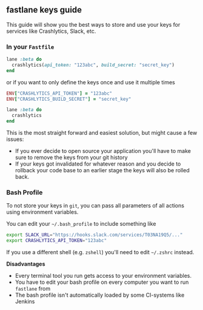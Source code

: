 ## fastlane keys guide

This guide will show you the best ways to store and use your keys for services like Crashlytics, Slack, etc.

### In your `Fastfile`

```ruby
lane :beta do
  crashlytics(api_token: "123abc", build_secret: "secret_key")
end
```

or if you want to only define the keys once and use it multiple times


```ruby
ENV["CRASHLYTICS_API_TOKEN"] = "123abc"
ENV["CRASHLYTICS_BUILD_SECRET"] = "secret_key"

lane :beta do
  crashlytics
end
```

This is the most straight forward and easiest solution, but might cause a few issues:

- If you ever decide to open source your application you'll have to make sure to remove the keys from your git history
- If your keys got invalidated for whatever reason and you decide to rollback your code base to an earlier stage the keys will also be rolled back.

### Bash Profile

To not store your keys in `git`, you can pass all parameters of all actions using environment variables.

You can edit your `~/.bash_profile` to include something like

```sh
export SLACK_URL="https://hooks.slack.com/services/T03NA19Q5/..."
export CRASHLYTICS_API_TOKEN="123abc"
```

If you use a different shell (e.g. `zshell`) you'll need to edit `~/.zshrc` instead.

**Disadvantages**

- Every terminal tool you run gets access to your environment variables. 
- You have to edit your bash profile on every computer you want to run `fastlane` from
- The bash profile isn't automatically loaded by some CI-systems like Jenkins



